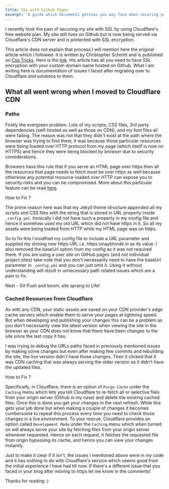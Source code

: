 ```yaml
---
title: SSL with Github Pages
excerpt: "A guide which documents gotchas you may face when securing your Github Pages website with Cloudflare for free."
---
```


I recently took the pain of securing my site with SSL by using Cloudflare's free website plan. My site still lives on Github but is now being served via Cloudflare's CDN server and is protected with SSL encryption.

This article does not explain that process I will mention here the original article which I followed. It is written by Christopher Schmitt and is published on [Css Tricks](https://css-tricks.com). Here is the [link](https://css-tricks.com/switching-site-https-shoestring-budget/). His article has all you need to have SSL encryption with your custom domain name hosted on Github. What I am writing here is documentation of issues I faced after migrating over to Cloudflare and solutions to them.

## What all went wrong when I moved to Cloudflare CDN

### Paths

Firstly the evergreen problem. Lots of my scripts, CSS files, 3rd party dependencies (self-hosted as well as those on CDN), and my font files all were failing. The reason was not that they didn't exist at the path where the browser was trying to find them, it was because those particular resources were being loaded over HTTP protocol from my page (which itself is now on HTTPS) and hence they were being blocked by browser due to security considerations.

Browsers have this rule that if you serve an HTML page over https then all the resources that page needs to fetch must be over https as well because otherwise any potential resource-loaded over HTTP can expose you to security risks and you can be compromised. More about this particular feature can be read [here](https://developer.mozilla.org/en-US/docs/Web/Security/Mixed_content).

<span class="fix-heading">How to Fix ?</span>

The prime reason here was that my Jekyll theme structure appended all my scripts and CSS files with the string that is stored in URL property inside `_config.yml`. Ironically I did not have such a property in my config file and hence it somehow used my old URL which did not have https in it. So all my assets were being loaded from HTTP while my HTML page was on https.

So to fix this I modified my config file to include a *URL* parameter and supplied my shining new https URL i.e. https.vinaybhinde.in as its value. I also removed the baseUrl option from my config as it was not required there. If you are using a user site on GitHub pages (and not individual project sites) take note that you don't necessarily need to have the baseUrl parameter in `_config.yml` and you can just omit it. Using it without understanding will result in unnecessary path related issues which are a pain to fix.

Next - Git Push and boom, site sprang to Life!

### Cached Resources from Cloudflare

As with any CDN, your static assets are saved on your CDN provider's edge cache servers which enable them to serve your pages at lightning speed. But when developing and publishing your changes this can be a problem as you don't necessarily view the latest version when viewing the site in the browser as your CDN does not know that there have been changes to the site since the last copy it has.

I was trying to debug the URLs paths faced in previously mentioned issues by making some changes but even after making few commits and rebuilding the site, the live version didn't have those changes. Then it clicked that it was CDN caching that was always serving the older version as it didn't have the updated files.

<span class="fix-heading">How to Fix ?</span>

Specifically, in Cloudflare, there is an option of `Purge Cache` under the `Caching` menu which lets you tell Cloudflare to re-fetch all or selective files from your origin server (Github in my case) and delete the existing cached files. Once this is done you get your changes in the next refresh. While this gets your job done but when making a couple of changes it becomes cumbersome to repeat this process every time you need to check those changes in a live environment. To your rescue, Cloudflare provides an option called `Development Mode` under the `Caching` menu which when turned on will always serve your site by fetching files from your origin server whenever requested. Hence on each request, it fetches the requested file from origin bypassing its cache, and hence you can view your changes instantly.


Just to make it clear if it isn't, the issues I mentioned above were in my code and it has nothing to do with Cloudflare's service which seems good from the initial experience I have had till now. If there's a different issue that you faced in your blog after moving to https let me know in the comments!

Thanks for reading :)